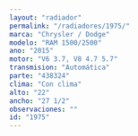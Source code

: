 ```yaml
---
layout: "radiador"
permalink: "/radiadores/1975/"
marca: "Chrysler / Dodge"
modelo: "RAM 1500/2500"
ano: "2015"
motor: "V6 3.7, V8 4.7 5.7"
transmision: "Automática"
parte: "438324"
clima: "Con clima"
alto: "22"
ancho: "27 1/2"
observaciones: ""
id: "1975"
---
```


